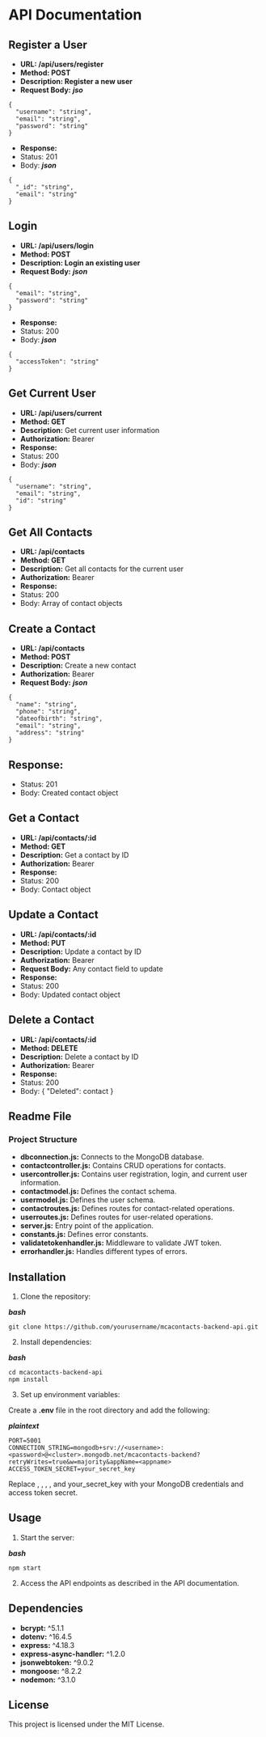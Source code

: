 # API Documentation

## Register a User
- **URL: /api/users/register**
- **Method: POST**
- **Description: Register a new user**
- **Request Body:**
***jso***
```
{
  "username": "string",
  "email": "string",
  "password": "string"
}
```
- **Response:**
- Status: 201
- Body:
***json***
```
{
  "_id": "string",
  "email": "string"
}
```

## Login
- **URL: /api/users/login**
- **Method: POST**
- **Description: Login an existing user**
- **Request Body:**
***json***
```
{
  "email": "string",
  "password": "string"
}
```
- **Response:**
- Status: 200
- Body:
***json***
```
{
  "accessToken": "string"
}
```

## Get Current User
- **URL: /api/users/current**
- **Method: GET**
- **Description:** Get current user information
- **Authorization:** Bearer <accessToken>
- **Response:**
- Status: 200
- Body:
***json***
```
{
  "username": "string",
  "email": "string",
  "id": "string"
}
```

## Get All Contacts
- **URL: /api/contacts**
- **Method: GET**
- **Description:** Get all contacts for the current user
- **Authorization:** Bearer <accessToken>
- **Response:**
- Status: 200
- Body: Array of contact objects

## Create a Contact
- **URL: /api/contacts**
- **Method: POST**
- **Description:** Create a new contact
- **Authorization:** Bearer <accessToken>
- **Request Body:**
***json***
```
{
  "name": "string",
  "phone": "string",
  "dateofbirth": "string",
  "email": "string",
  "address": "string"
}
```

## Response:
- Status: 201
- Body: Created contact object

## Get a Contact
- **URL: /api/contacts/:id**
- **Method: GET**
- **Description:** Get a contact by ID
- **Authorization:** Bearer <accessToken>
- **Response:**
- Status: 200
- Body: Contact object

## Update a Contact
- **URL: /api/contacts/:id**
- **Method: PUT**
- **Description:** Update a contact by ID
- **Authorization:** Bearer <accessToken>
- **Request Body:** Any contact field to update
- **Response:**
- Status: 200
- Body: Updated contact object

## Delete a Contact
- **URL: /api/contacts/:id**
- **Method: DELETE**
- **Description:** Delete a contact by ID
- **Authorization:** Bearer <accessToken>
- **Response:**
- Status: 200
- Body: { "Deleted": contact }

## Readme File
### Project Structure
- **dbconnection.js:** Connects to the MongoDB database.
- **contactcontroller.js:** Contains CRUD operations for contacts.
- **usercontroller.js:** Contains user registration, login, and current user information.
- **contactmodel.js:** Defines the contact schema.
- **usermodel.js:** Defines the user schema.
- **contactroutes.js:** Defines routes for contact-related operations.
- **userroutes.js:** Defines routes for user-related operations.
- **server.js:** Entry point of the application.
- **constants.js:** Defines error constants.
- **validatetokenhandler.js:** Middleware to validate JWT token.
- **errorhandler.js:** Handles different types of errors.

## Installation
1. Clone the repository:

***bash***
```
git clone https://github.com/yourusername/mcacontacts-backend-api.git
```
2. Install dependencies:

***bash***
```
cd mcacontacts-backend-api
npm install
```
3. Set up environment variables:

Create a **.env** file in the root directory and add the following:

***plaintext***
```
PORT=5001
CONNECTION_STRING=mongodb+srv://<username>:<password>@<cluster>.mongodb.net/mcacontacts-backend?retryWrites=true&w=majority&appName=<appname>
ACCESS_TOKEN_SECRET=your_secret_key
```
Replace <username>, <password>, <cluster>, <appname>, and your_secret_key with your MongoDB credentials and access token secret.

## Usage
1. Start the server:

***bash***
```
npm start
```
2. Access the API endpoints as described in the API documentation.

## Dependencies
- **bcrypt:** ^5.1.1
- **dotenv:** ^16.4.5
- **express:** ^4.18.3
- **express-async-handler:** ^1.2.0
- **jsonwebtoken:** ^9.0.2
- **mongoose:** ^8.2.2
- **nodemon:** ^3.1.0

## License
This project is licensed under the MIT License.